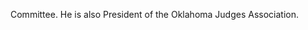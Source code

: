 ﻿---
fname: 'Don'
lname: 'Andrews'
id: 1050
published: false
layout: judge-bio
---
Committee.
He is also President of the Oklahoma Judges Association.

